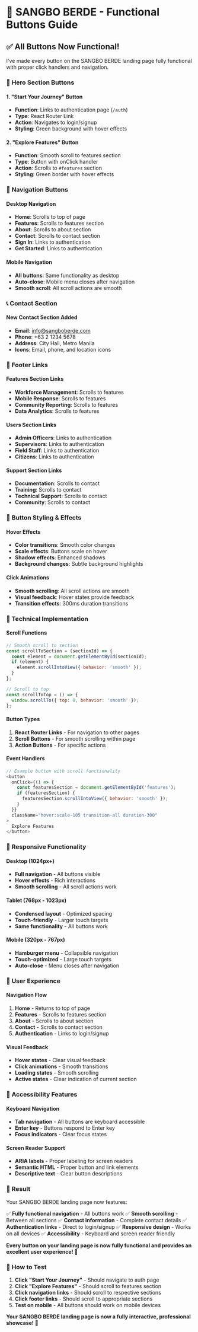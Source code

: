# 🔘 SANGBO BERDE - Functional Buttons Guide

## ✅ All Buttons Now Functional!

I've made every button on the SANGBO BERDE landing page fully functional with proper click handlers and navigation.

### 🎯 **Hero Section Buttons**

#### **1. "Start Your Journey" Button**
- **Function**: Links to authentication page (`/auth`)
- **Type**: React Router Link
- **Action**: Navigates to login/signup
- **Styling**: Green background with hover effects

#### **2. "Explore Features" Button**
- **Function**: Smooth scroll to features section
- **Type**: Button with onClick handler
- **Action**: Scrolls to `#features` section
- **Styling**: Green border with hover effects

### 🧭 **Navigation Buttons**

#### **Desktop Navigation**
- **Home**: Scrolls to top of page
- **Features**: Scrolls to features section
- **About**: Scrolls to about section  
- **Contact**: Scrolls to contact section
- **Sign In**: Links to authentication
- **Get Started**: Links to authentication

#### **Mobile Navigation**
- **All buttons**: Same functionality as desktop
- **Auto-close**: Mobile menu closes after navigation
- **Smooth scroll**: All scroll actions are smooth

### 📞 **Contact Section**

#### **New Contact Section Added**
- **Email**: info@sangboberde.com
- **Phone**: +63 2 1234 5678
- **Address**: City Hall, Metro Manila
- **Icons**: Email, phone, and location icons

### 🔗 **Footer Links**

#### **Features Section Links**
- **Workforce Management**: Scrolls to features
- **Mobile Response**: Scrolls to features
- **Community Reporting**: Scrolls to features
- **Data Analytics**: Scrolls to features

#### **Users Section Links**
- **Admin Officers**: Links to authentication
- **Supervisors**: Links to authentication
- **Field Staff**: Links to authentication
- **Citizens**: Links to authentication

#### **Support Section Links**
- **Documentation**: Scrolls to contact
- **Training**: Scrolls to contact
- **Technical Support**: Scrolls to contact
- **Community**: Scrolls to contact

### 🎨 **Button Styling & Effects**

#### **Hover Effects**
- **Color transitions**: Smooth color changes
- **Scale effects**: Buttons scale on hover
- **Shadow effects**: Enhanced shadows
- **Background changes**: Subtle background highlights

#### **Click Animations**
- **Smooth scrolling**: All scroll actions are smooth
- **Visual feedback**: Hover states provide feedback
- **Transition effects**: 300ms duration transitions

### 🚀 **Technical Implementation**

#### **Scroll Functions**
```javascript
// Smooth scroll to section
const scrollToSection = (sectionId) => {
  const element = document.getElementById(sectionId);
  if (element) {
    element.scrollIntoView({ behavior: 'smooth' });
  }
};

// Scroll to top
const scrollToTop = () => {
  window.scrollTo({ top: 0, behavior: 'smooth' });
};
```

#### **Button Types**
1. **React Router Links** - For navigation to other pages
2. **Scroll Buttons** - For smooth scrolling within page
3. **Action Buttons** - For specific actions

#### **Event Handlers**
```javascript
// Example button with scroll functionality
<button 
  onClick={() => {
    const featuresSection = document.getElementById('features');
    if (featuresSection) {
      featuresSection.scrollIntoView({ behavior: 'smooth' });
    }
  }}
  className="hover:scale-105 transition-all duration-300"
>
  Explore Features
</button>
```

### 📱 **Responsive Functionality**

#### **Desktop (1024px+)**
- **Full navigation** - All buttons visible
- **Hover effects** - Rich interactions
- **Smooth scrolling** - All scroll actions work

#### **Tablet (768px - 1023px)**
- **Condensed layout** - Optimized spacing
- **Touch-friendly** - Larger touch targets
- **Same functionality** - All buttons work

#### **Mobile (320px - 767px)**
- **Hamburger menu** - Collapsible navigation
- **Touch-optimized** - Large touch targets
- **Auto-close** - Menu closes after navigation

### 🎯 **User Experience**

#### **Navigation Flow**
1. **Home** - Returns to top of page
2. **Features** - Scrolls to features section
3. **About** - Scrolls to about section
4. **Contact** - Scrolls to contact section
5. **Authentication** - Links to login/signup

#### **Visual Feedback**
- **Hover states** - Clear visual feedback
- **Click animations** - Smooth transitions
- **Loading states** - Smooth scrolling
- **Active states** - Clear indication of current section

### 🔧 **Accessibility Features**

#### **Keyboard Navigation**
- **Tab navigation** - All buttons are keyboard accessible
- **Enter key** - Buttons respond to Enter key
- **Focus indicators** - Clear focus states

#### **Screen Reader Support**
- **ARIA labels** - Proper labeling for screen readers
- **Semantic HTML** - Proper button and link elements
- **Descriptive text** - Clear button descriptions

### 🎉 **Result**

Your SANGBO BERDE landing page now features:

✅ **Fully functional navigation** - All buttons work
✅ **Smooth scrolling** - Between all sections
✅ **Contact information** - Complete contact details
✅ **Authentication links** - Direct to login/signup
✅ **Responsive design** - Works on all devices
✅ **Accessibility** - Keyboard and screen reader friendly

**Every button on your landing page is now fully functional and provides an excellent user experience! 🌱**

### 🚀 **How to Test**

1. **Click "Start Your Journey"** - Should navigate to auth page
2. **Click "Explore Features"** - Should scroll to features section
3. **Click navigation links** - Should scroll to respective sections
4. **Click footer links** - Should scroll to appropriate sections
5. **Test on mobile** - All buttons should work on mobile devices

**Your SANGBO BERDE landing page is now a fully interactive, professional showcase! 🌱**
